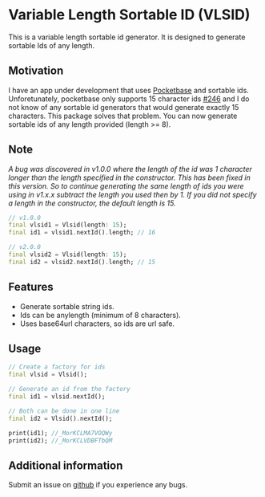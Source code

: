 # Variable Length Sortable ID (VLSID)
This is a variable length sortable id generator. It is designed to generate 
sortable Ids of any length.

## Motivation
I have an app under development that uses [Pocketbase](https://pocketbase.io)
and sortable ids. Unforetunately, pocketbase only supports 15 character ids
[#246](https://github.com/pocketbase/pocketbase/issues/246#issuecomment-1211740527)
and I do not know of any sortable id generators that would generate exactly 15
characters. This package solves that problem. You can now generate sortable ids
of any length provided (length >= 8).

## Note
_A bug was discovered in v1.0.0 where the length of the id was 1 character 
longer than the length specified in the constructor. This has been fixed in
this version. So to continue generating the same length of ids you were using
in v1.x.x subtract the length you used then by 1. If you did not specify a 
length in the constructor, the default length is 15._

```dart
// v1.0.0
final vlsid1 = Vlsid(length: 15);
final id1 = vlsid1.nextId().length; // 16

// v2.0.0
final vlsid2 = Vlsid(length: 15);
final id2 = vlsid2.nextId().length; // 15

```

## Features
- Generate sortable string ids.
- Ids can be anylength (minimum of 8 characters).
- Uses base64url characters, so ids are url safe.

## Usage

```dart
// Create a factory for ids
final vlsid = Vlsid();

// Generate an id from the factory
final id1 = vlsid.nextId();

// Both can be done in one line
final id2 = Vlsid().nextId();

print(id1); //_MorKCLMA7VOQWy
print(id2); //_MorKCLVDBFTbQM
```

## Additional information

Submit an issue on [github](https://github.com/fbede/vlsid) if you experience
any bugs.
